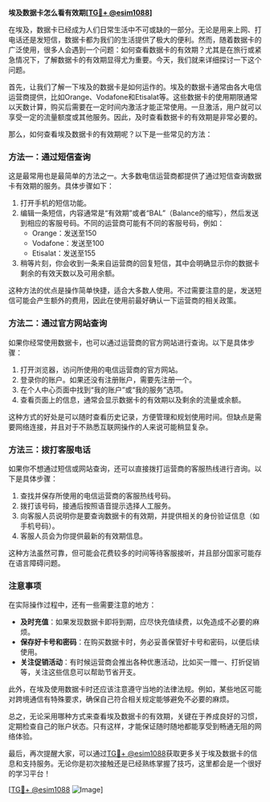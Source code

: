 **埃及数据卡怎么看有效期[[TG💪+ @esim1088](https://t.me/s/esim1088)]**

在埃及，数据卡已经成为人们日常生活中不可或缺的一部分。无论是用来上网、打电话还是发短信，数据卡都为我们的生活提供了极大的便利。然而，随着数据卡的广泛使用，很多人会遇到一个问题：如何查看数据卡的有效期？尤其是在旅行或紧急情况下，了解数据卡的有效期显得尤为重要。今天，我们就来详细探讨一下这个问题。

首先，让我们了解一下埃及的数据卡是如何运作的。埃及的数据卡通常由各大电信运营商提供，比如Orange、Vodafone和Etisalat等。这些数据卡的使用期限通常以天数计算，购买后需要在一定时间内激活才能正常使用。一旦激活，用户就可以享受一定的流量额度或其他服务。因此，及时查看数据卡的有效期是非常必要的。

那么，如何查看埃及数据卡的有效期呢？以下是一些常见的方法：

### 方法一：通过短信查询

这是最常用也是最简单的方法之一。大多数电信运营商都提供了通过短信查询数据卡有效期的服务。具体步骤如下：

1. 打开手机的短信功能。
2. 编辑一条短信，内容通常是“有效期”或者“BAL”（Balance的缩写），然后发送到相应的客服号码。不同的运营商可能有不同的客服号码，例如：
   - Orange：发送至150
   - Vodafone：发送至100
   - Etisalat：发送至155
3. 稍等片刻，你会收到一条来自运营商的回复短信，其中会明确显示你的数据卡剩余的有效天数以及可用余额。

这种方法的优点是操作简单快捷，适合大多数人使用。不过需要注意的是，发送短信可能会产生额外的费用，因此在使用前最好确认一下运营商的相关政策。

### 方法二：通过官方网站查询

如果你经常使用数据卡，也可以通过运营商的官方网站进行查询。以下是具体步骤：

1. 打开浏览器，访问所使用的电信运营商的官方网站。
2. 登录你的账户。如果还没有注册账户，需要先注册一个。
3. 在个人中心页面中找到“我的账户”或“我的服务”选项。
4. 查看页面上的信息，通常会显示数据卡的有效期以及剩余的流量或余额。

这种方式的好处是可以随时查看历史记录，方便管理和规划使用时间。但缺点是需要网络连接，并且对于不熟悉互联网操作的人来说可能稍显复杂。

### 方法三：拨打客服电话

如果你不想通过短信或网站查询，还可以直接拨打运营商的客服热线进行咨询。以下是具体步骤：

1. 查找并保存所使用的电信运营商的客服热线号码。
2. 拨打该号码，接通后按照语音提示选择人工服务。
3. 向客服人员说明你是要查询数据卡的有效期，并提供相关的身份验证信息（如手机号码）。
4. 客服人员会为你提供最新的有效期信息。

这种方法虽然可靠，但可能会花费较多的时间等待客服接听，并且部分国家可能存在语言障碍问题。

### 注意事项

在实际操作过程中，还有一些需要注意的地方：

- **及时充值**：如果发现数据卡即将到期，应尽快充值续费，以免造成不必要的麻烦。
- **保存好卡号和密码**：在购买数据卡时，务必妥善保管好卡号和密码，以便后续使用。
- **关注促销活动**：有时候运营商会推出各种优惠活动，比如买一赠一、打折促销等，关注这些信息可以帮助节省开支。

此外，在埃及使用数据卡时还应该注意遵守当地的法律法规。例如，某些地区可能对跨境通信有特殊要求，确保自己符合相关规定能够避免不必要的麻烦。

总之，无论采用哪种方式来查看埃及数据卡的有效期，关键在于养成良好的习惯，定期检查自己的账户状态。只有这样，才能保证随时随地都能享受到畅通无阻的网络体验。

最后，再次提醒大家，可以通过[TG💪+ @esim1088](https://t.me/s/esim1088)获取更多关于埃及数据卡的信息和支持服务。无论你是初次接触还是已经熟练掌握了技巧，这里都会是一个很好的学习平台！

[[TG💪+ @esim1088](https://t.me/s/esim1088) ![Image](https://i.postimg.cc/4NQfJmqS/Snipaste-2025-05-13-00-14-12.png)]